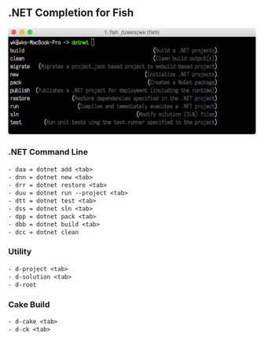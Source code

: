 ## .NET Completion for Fish

![](Screen/DotCompletion.png)

### .NET Command Line

```
- daa = dotnet add <tab>
- dnn = dotnet new <tab>
- drr = dotnet restore <tab>
- duu = dotnet run --project <tab>
- dtt = dotnet test <tab>
- dss = dotnet sln <tab>
- dpp = dotnet pack <tab>
- dbb = dotnet build <tab>
- dcc = dotnet clean
```

### Utility

```
- d-project <tab>
- d-solution <tab>
- d-root
```

### Cake Build
 
```
- d-cake <tab>
- d-ck <tab>
```